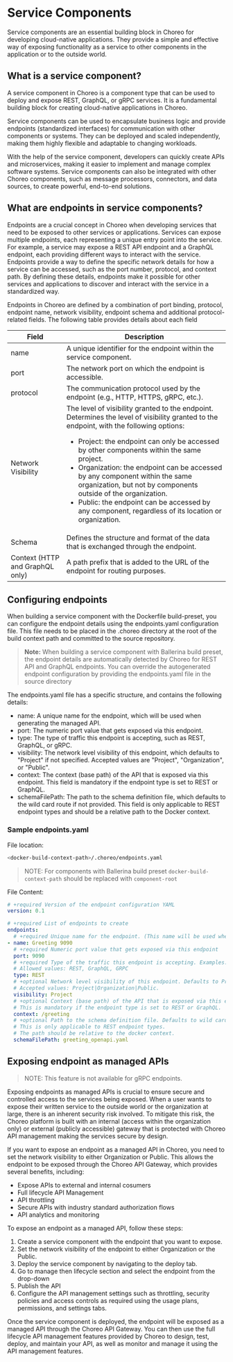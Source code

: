 # Service Components

Service components are an essential building block in Choreo for developing cloud-native applications. They provide a simple and effective way of exposing functionality as a service to other components in the application or to the outside world.

## What is a service component?

A service component in Choreo is a component type that can be used to deploy and expose REST, GraphQL, or gRPC services. It is a fundamental building block for creating cloud-native applications in Choreo.

Service components can be used to encapsulate business logic and provide endpoints (standardized interfaces) for communication with other components or systems. They can be deployed and scaled independently, making them highly flexible and adaptable to changing workloads.

With the help of the service component, developers can quickly create APIs and microservices, making it easier to implement and manage complex software systems. Service components can also be integrated with other Choreo components, such as message processors, connectors, and data sources, to create powerful, end-to-end solutions.

## What are endpoints in service components?

Endpoints are a crucial concept in Choreo when developing services that need to be exposed to other services or applications. Services can expose multiple endpoints, each representing a unique entry point into the service. For example, a service may expose a REST API endpoint and a GraphQL endpoint, each providing different ways to interact with the service. Endpoints provide a way to define the specific network details for how a service can be accessed, such as the port number, protocol, and context path. By defining these details, endpoints make it possible for other services and applications to discover and interact with the service in a standardized way.

Endpoints in Choreo are defined by a combination of port binding, protocol, endpoint name, network visibility, endpoint schema and additional protocol-related fields. The following table provides details about each field

| Field | Description |
| ------- | ------- |
| name | A unique identifier for the endpoint within the service component. |
| port | The network port on which the endpoint is accessible. |
| protocol | The communication protocol used by the endpoint (e.g., HTTP, HTTPS, gRPC, etc.). |
| Network Visibility | The level of visibility granted to the endpoint. Determines the level of visibility granted to the endpoint, with the following options: <ul><li>Project: the endpoint can only be accessed by other components within the same project.</li><li>Organization: the endpoint can be accessed by any component within the same organization, but not by components outside of the organization.</li><li>Public: the endpoint can be accessed by any component, regardless of its location or organization.</li></ul> |
| Schema | Defines the structure and format of the data that is exchanged through the endpoint. |
| Context (HTTP and GraphQL only) | A path prefix that is added to the URL of the endpoint for routing purposes. |

## Configuring endpoints

When building a service component with the Dockerfile build-preset, you can configure the endpoint details using the endpoints.yaml configuration file. This file needs to be placed in the .choreo directory at the root of the build context path and committed to the source repository.

> **Note:** When building a service component with Ballerina build preset, the endpoint details are automatically detected by Choreo for REST API and GraphQL endpoints. You can override the autogenerated endpoint configuration by providing the endpoints.yaml file in the source directory

The endpoints.yaml file has a specific structure, and contains the following details:

- name: A unique name for the endpoint, which will be used when generating the managed API.
- port: The numeric port value that gets exposed via this endpoint.
- type: The type of traffic this endpoint is accepting, such as REST, GraphQL, or gRPC.
- visibility: The network level visibility of this endpoint, which defaults to "Project" if not specified. Accepted values are "Project", "Organization", or "Public".
- context: The context (base path) of the API that is exposed via this endpoint. This field is mandatory if the endpoint type is set to REST or GraphQL.
- schemaFilePath: The path to the schema definition file, which defaults to the wild card route if not provided. This field is only applicable to REST endpoint types and should be a relative path to the Docker context.

### Sample endpoints.yaml

File location:
```bash
<docker-build-context-path>/.choreo/endpoints.yaml
```

> NOTE: For components with Ballerina build preset `docker-build-context-path` should be replaced with `component-root`

File Content:
```yaml
# +required Version of the endpoint configuration YAML
version: 0.1

# +required List of endpoints to create
endpoints:
  # +required Unique name for the endpoint. (This name will be used when generating the managed API)
- name: Greeting 9090
  # +required Numeric port value that gets exposed via this endpoint
  port: 9090
  # +required Type of the traffic this endpoint is accepting. Examples: REST, GraphQL, etc.
  # Allowed values: REST, GraphQL, GRPC
  type: REST
  # +optional Network level visibility of this endpoint. Defaults to Project
  # Accepted values: Project|Organization|Public.
  visibility: Project
  # +optional Context (base path) of the API that is exposed via this endpoint.
  # This is mandatory if the endpoint type is set to REST or GraphQL.
  context: /greeting
  # +optional Path to the schema definition file. Defaults to wild card route if not provided
  # This is only applicable to REST endpoint types.
  # The path should be relative to the docker context.
  schemaFilePath: greeting_openapi.yaml
```

## Exposing endpoint as managed APIs

> NOTE: This feature is not available for gRPC endpoints.

Exposing endpoints as managed APIs is crucial to ensure secure and controlled access to the services being exposed. When a user wants to expose their written service to the outside world or the organization at large, there is an inherent security risk involved. To mitigate this risk, the Choreo platform is built with an internal (access within the organization only) or external (publicly accessible) gateway that is protected with Choreo API management making the services secure by design.

If you want to expose an endpoint as a managed API in Choreo, you need to set the network visibility to either Organization or Public. This allows the endpoint to be exposed through the Choreo API Gateway, which provides several benefits, including:

- Expose APIs to external and internal cosumers
- Full lifecycle API Management
- API throttling
- Secure APIs with industry standard authorization flows
- API analytics and monitoring

To expose an endpoint as a managed API, follow these steps:

1. Create a service component with the endpoint that you want to expose.
2. Set the network visibility of the endpoint to either Organization or the Public.
3. Deploy the service component by navigating to the deploy tab.
4. Go to manage then lifecycle section and select the endpoint from the drop-down
5. Publish the API
4. Configure the API management settings such as throttling, security policies and access controls as required using the usage plans, permissions, and settings tabs.

Once the service component is deployed, the endpoint will be exposed as a managed API through the Choreo API Gateway. You can then use the full lifecycle API management features provided by Choreo to design, test, deploy, and maintain your API, as well as monitor and manage it using the API management features.
